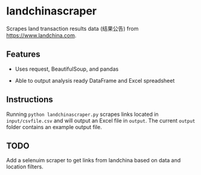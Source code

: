 # landchinascraper

Scrapes land transaction results data (结果公告) from https://www.landchina.com.

## Features

- Uses request, BeautifulSoup, and pandas
 
- Able to output analysis ready DataFrame and Excel spreadsheet

## Instructions 

Running `python landchinascraper.py` scrapes links located in `input/csvfile.csv` and will output an Excel file in `output`. The current `output` folder contains an example output file.
## TODO

Add a selenuim scraper to get links from landchina based on data and location filters.
